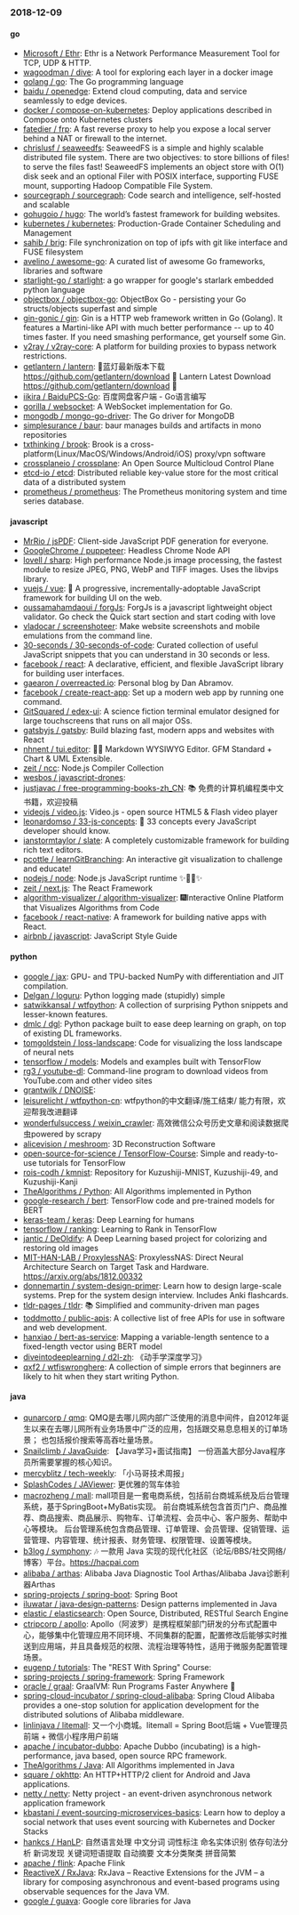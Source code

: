 ### 2018-12-09

#### go
* [Microsoft / Ethr](https://github.com/Microsoft/Ethr): Ethr is a Network Performance Measurement Tool for TCP, UDP & HTTP.
* [wagoodman / dive](https://github.com/wagoodman/dive): A tool for exploring each layer in a docker image
* [golang / go](https://github.com/golang/go): The Go programming language
* [baidu / openedge](https://github.com/baidu/openedge): Extend cloud computing, data and service seamlessly to edge devices.
* [docker / compose-on-kubernetes](https://github.com/docker/compose-on-kubernetes): Deploy applications described in Compose onto Kubernetes clusters
* [fatedier / frp](https://github.com/fatedier/frp): A fast reverse proxy to help you expose a local server behind a NAT or firewall to the internet.
* [chrislusf / seaweedfs](https://github.com/chrislusf/seaweedfs): SeaweedFS is a simple and highly scalable distributed file system. There are two objectives: to store billions of files! to serve the files fast! SeaweedFS implements an object store with O(1) disk seek and an optional Filer with POSIX interface, supporting FUSE mount, supporting Hadoop Compatible File System.
* [sourcegraph / sourcegraph](https://github.com/sourcegraph/sourcegraph): Code search and intelligence, self-hosted and scalable
* [gohugoio / hugo](https://github.com/gohugoio/hugo): The world’s fastest framework for building websites.
* [kubernetes / kubernetes](https://github.com/kubernetes/kubernetes): Production-Grade Container Scheduling and Management
* [sahib / brig](https://github.com/sahib/brig): File synchronization on top of ipfs with git like interface and FUSE filesystem
* [avelino / awesome-go](https://github.com/avelino/awesome-go): A curated list of awesome Go frameworks, libraries and software
* [starlight-go / starlight](https://github.com/starlight-go/starlight): a go wrapper for google's starlark embedded python language
* [objectbox / objectbox-go](https://github.com/objectbox/objectbox-go): ObjectBox Go - persisting your Go structs/objects superfast and simple
* [gin-gonic / gin](https://github.com/gin-gonic/gin): Gin is a HTTP web framework written in Go (Golang). It features a Martini-like API with much better performance -- up to 40 times faster. If you need smashing performance, get yourself some Gin.
* [v2ray / v2ray-core](https://github.com/v2ray/v2ray-core): A platform for building proxies to bypass network restrictions.
* [getlantern / lantern](https://github.com/getlantern/lantern): 🔴蓝灯最新版本下载 https://github.com/getlantern/download 🔴 Lantern Latest Download https://github.com/getlantern/download 🔴
* [iikira / BaiduPCS-Go](https://github.com/iikira/BaiduPCS-Go): 百度网盘客户端 - Go语言编写
* [gorilla / websocket](https://github.com/gorilla/websocket): A WebSocket implementation for Go.
* [mongodb / mongo-go-driver](https://github.com/mongodb/mongo-go-driver): The Go driver for MongoDB
* [simplesurance / baur](https://github.com/simplesurance/baur): baur manages builds and artifacts in mono repositories
* [txthinking / brook](https://github.com/txthinking/brook): Brook is a cross-platform(Linux/MacOS/Windows/Android/iOS) proxy/vpn software
* [crossplaneio / crossplane](https://github.com/crossplaneio/crossplane): An Open Source Multicloud Control Plane
* [etcd-io / etcd](https://github.com/etcd-io/etcd): Distributed reliable key-value store for the most critical data of a distributed system
* [prometheus / prometheus](https://github.com/prometheus/prometheus): The Prometheus monitoring system and time series database.

#### javascript
* [MrRio / jsPDF](https://github.com/MrRio/jsPDF): Client-side JavaScript PDF generation for everyone.
* [GoogleChrome / puppeteer](https://github.com/GoogleChrome/puppeteer): Headless Chrome Node API
* [lovell / sharp](https://github.com/lovell/sharp): High performance Node.js image processing, the fastest module to resize JPEG, PNG, WebP and TIFF images. Uses the libvips library.
* [vuejs / vue](https://github.com/vuejs/vue): 🖖 A progressive, incrementally-adoptable JavaScript framework for building UI on the web.
* [oussamahamdaoui / forgJs](https://github.com/oussamahamdaoui/forgJs): ForgJs is a javascript lightweight object validator. Go check the Quick start section and start coding with love
* [vladocar / screenshoteer](https://github.com/vladocar/screenshoteer): Make website screenshots and mobile emulations from the command line.
* [30-seconds / 30-seconds-of-code](https://github.com/30-seconds/30-seconds-of-code): Curated collection of useful JavaScript snippets that you can understand in 30 seconds or less.
* [facebook / react](https://github.com/facebook/react): A declarative, efficient, and flexible JavaScript library for building user interfaces.
* [gaearon / overreacted.io](https://github.com/gaearon/overreacted.io): Personal blog by Dan Abramov.
* [facebook / create-react-app](https://github.com/facebook/create-react-app): Set up a modern web app by running one command.
* [GitSquared / edex-ui](https://github.com/GitSquared/edex-ui): A science fiction terminal emulator designed for large touchscreens that runs on all major OSs.
* [gatsbyjs / gatsby](https://github.com/gatsbyjs/gatsby): Build blazing fast, modern apps and websites with React
* [nhnent / tui.editor](https://github.com/nhnent/tui.editor): 🍞📝 Markdown WYSIWYG Editor. GFM Standard + Chart & UML Extensible.
* [zeit / ncc](https://github.com/zeit/ncc): Node.js Compiler Collection
* [wesbos / javascript-drones](https://github.com/wesbos/javascript-drones): 
* [justjavac / free-programming-books-zh_CN](https://github.com/justjavac/free-programming-books-zh_CN): 📚 免费的计算机编程类中文书籍，欢迎投稿
* [videojs / video.js](https://github.com/videojs/video.js): Video.js - open source HTML5 & Flash video player
* [leonardomso / 33-js-concepts](https://github.com/leonardomso/33-js-concepts): 📜 33 concepts every JavaScript developer should know.
* [ianstormtaylor / slate](https://github.com/ianstormtaylor/slate): A completely customizable framework for building rich text editors.
* [pcottle / learnGitBranching](https://github.com/pcottle/learnGitBranching): An interactive git visualization to challenge and educate!
* [nodejs / node](https://github.com/nodejs/node): Node.js JavaScript runtime ✨🐢🚀✨
* [zeit / next.js](https://github.com/zeit/next.js): The React Framework
* [algorithm-visualizer / algorithm-visualizer](https://github.com/algorithm-visualizer/algorithm-visualizer): 🎆Interactive Online Platform that Visualizes Algorithms from Code
* [facebook / react-native](https://github.com/facebook/react-native): A framework for building native apps with React.
* [airbnb / javascript](https://github.com/airbnb/javascript): JavaScript Style Guide

#### python
* [google / jax](https://github.com/google/jax): GPU- and TPU-backed NumPy with differentiation and JIT compilation.
* [Delgan / loguru](https://github.com/Delgan/loguru): Python logging made (stupidly) simple
* [satwikkansal / wtfpython](https://github.com/satwikkansal/wtfpython): A collection of surprising Python snippets and lesser-known features.
* [dmlc / dgl](https://github.com/dmlc/dgl): Python package built to ease deep learning on graph, on top of existing DL frameworks.
* [tomgoldstein / loss-landscape](https://github.com/tomgoldstein/loss-landscape): Code for visualizing the loss landscape of neural nets
* [tensorflow / models](https://github.com/tensorflow/models): Models and examples built with TensorFlow
* [rg3 / youtube-dl](https://github.com/rg3/youtube-dl): Command-line program to download videos from YouTube.com and other video sites
* [grantwilk / DNOISE](https://github.com/grantwilk/DNOISE): 
* [leisurelicht / wtfpython-cn](https://github.com/leisurelicht/wtfpython-cn): wtfpython的中文翻译/施工结束/ 能力有限，欢迎帮我改进翻译
* [wonderfulsuccess / weixin_crawler](https://github.com/wonderfulsuccess/weixin_crawler): 高效微信公众号历史文章和阅读数据爬虫powered by scrapy
* [alicevision / meshroom](https://github.com/alicevision/meshroom): 3D Reconstruction Software
* [open-source-for-science / TensorFlow-Course](https://github.com/open-source-for-science/TensorFlow-Course): Simple and ready-to-use tutorials for TensorFlow
* [rois-codh / kmnist](https://github.com/rois-codh/kmnist): Repository for Kuzushiji-MNIST, Kuzushiji-49, and Kuzushiji-Kanji
* [TheAlgorithms / Python](https://github.com/TheAlgorithms/Python): All Algorithms implemented in Python
* [google-research / bert](https://github.com/google-research/bert): TensorFlow code and pre-trained models for BERT
* [keras-team / keras](https://github.com/keras-team/keras): Deep Learning for humans
* [tensorflow / ranking](https://github.com/tensorflow/ranking): Learning to Rank in TensorFlow
* [jantic / DeOldify](https://github.com/jantic/DeOldify): A Deep Learning based project for colorizing and restoring old images
* [MIT-HAN-LAB / ProxylessNAS](https://github.com/MIT-HAN-LAB/ProxylessNAS): ProxylessNAS: Direct Neural Architecture Search on Target Task and Hardware. https://arxiv.org/abs/1812.00332
* [donnemartin / system-design-primer](https://github.com/donnemartin/system-design-primer): Learn how to design large-scale systems. Prep for the system design interview. Includes Anki flashcards.
* [tldr-pages / tldr](https://github.com/tldr-pages/tldr): 📚 Simplified and community-driven man pages
* [toddmotto / public-apis](https://github.com/toddmotto/public-apis): A collective list of free APIs for use in software and web development.
* [hanxiao / bert-as-service](https://github.com/hanxiao/bert-as-service): Mapping a variable-length sentence to a fixed-length vector using BERT model
* [diveintodeeplearning / d2l-zh](https://github.com/diveintodeeplearning/d2l-zh): 《动手学深度学习》
* [qxf2 / wtfiswronghere](https://github.com/qxf2/wtfiswronghere): A collection of simple errors that beginners are likely to hit when they start writing Python.

#### java
* [qunarcorp / qmq](https://github.com/qunarcorp/qmq): QMQ是去哪儿网内部广泛使用的消息中间件，自2012年诞生以来在去哪儿网所有业务场景中广泛的应用，包括跟交易息息相关的订单场景； 也包括报价搜索等高吞吐量场景。
* [Snailclimb / JavaGuide](https://github.com/Snailclimb/JavaGuide): 【Java学习+面试指南】 一份涵盖大部分Java程序员所需要掌握的核心知识。
* [mercyblitz / tech-weekly](https://github.com/mercyblitz/tech-weekly): 「小马哥技术周报」
* [SplashCodes / JAViewer](https://github.com/SplashCodes/JAViewer): 更优雅的驾车体验
* [macrozheng / mall](https://github.com/macrozheng/mall): mall项目是一套电商系统，包括前台商城系统及后台管理系统，基于SpringBoot+MyBatis实现。 前台商城系统包含首页门户、商品推荐、商品搜索、商品展示、购物车、订单流程、会员中心、客户服务、帮助中心等模块。 后台管理系统包含商品管理、订单管理、会员管理、促销管理、运营管理、内容管理、统计报表、财务管理、权限管理、设置等模块。
* [b3log / symphony](https://github.com/b3log/symphony): 🎶 一款用 Java 实现的现代化社区（论坛/BBS/社交网络/博客）平台。https://hacpai.com
* [alibaba / arthas](https://github.com/alibaba/arthas): Alibaba Java Diagnostic Tool Arthas/Alibaba Java诊断利器Arthas
* [spring-projects / spring-boot](https://github.com/spring-projects/spring-boot): Spring Boot
* [iluwatar / java-design-patterns](https://github.com/iluwatar/java-design-patterns): Design patterns implemented in Java
* [elastic / elasticsearch](https://github.com/elastic/elasticsearch): Open Source, Distributed, RESTful Search Engine
* [ctripcorp / apollo](https://github.com/ctripcorp/apollo): Apollo（阿波罗）是携程框架部门研发的分布式配置中心，能够集中化管理应用不同环境、不同集群的配置，配置修改后能够实时推送到应用端，并且具备规范的权限、流程治理等特性，适用于微服务配置管理场景。
* [eugenp / tutorials](https://github.com/eugenp/tutorials): The "REST With Spring" Course:
* [spring-projects / spring-framework](https://github.com/spring-projects/spring-framework): Spring Framework
* [oracle / graal](https://github.com/oracle/graal): GraalVM: Run Programs Faster Anywhere 🚀
* [spring-cloud-incubator / spring-cloud-alibaba](https://github.com/spring-cloud-incubator/spring-cloud-alibaba): Spring Cloud Alibaba provides a one-stop solution for application development for the distributed solutions of Alibaba middleware.
* [linlinjava / litemall](https://github.com/linlinjava/litemall): 又一个小商城。litemall = Spring Boot后端 + Vue管理员前端 + 微信小程序用户前端
* [apache / incubator-dubbo](https://github.com/apache/incubator-dubbo): Apache Dubbo (incubating) is a high-performance, java based, open source RPC framework.
* [TheAlgorithms / Java](https://github.com/TheAlgorithms/Java): All Algorithms implemented in Java
* [square / okhttp](https://github.com/square/okhttp): An HTTP+HTTP/2 client for Android and Java applications.
* [netty / netty](https://github.com/netty/netty): Netty project - an event-driven asynchronous network application framework
* [kbastani / event-sourcing-microservices-basics](https://github.com/kbastani/event-sourcing-microservices-basics): Learn how to deploy a social network that uses event sourcing with Kubernetes and Docker Stacks
* [hankcs / HanLP](https://github.com/hankcs/HanLP): 自然语言处理 中文分词 词性标注 命名实体识别 依存句法分析 新词发现 关键词短语提取 自动摘要 文本分类聚类 拼音简繁
* [apache / flink](https://github.com/apache/flink): Apache Flink
* [ReactiveX / RxJava](https://github.com/ReactiveX/RxJava): RxJava – Reactive Extensions for the JVM – a library for composing asynchronous and event-based programs using observable sequences for the Java VM.
* [google / guava](https://github.com/google/guava): Google core libraries for Java
